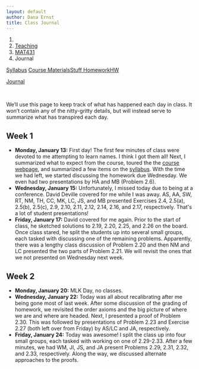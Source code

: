 ```yaml
---
layout: default
author: Dana Ernst
title: Class Journal
---
```


<ol class="breadcrumb">
  <li><a href="/"><i class="fa fa-home"></i></a></li>
  <li><a href="/teaching/">Teaching</a></li>
  <li><a href="/teaching/mat431s20">MAT431</a></li>
  <li class="active">Journal</li>
</ol>

<div class="row">
<div class="col-xs-12">
<div class="btn-group btn-group-justified">
<a class="btn btn-default btn-success" href="{{site.baseurl}}/teaching/mat431s20/syllabus/">Syllabus</a>

<a class="btn btn-default btn-primary" href="{{site.baseurl}}/teaching/mat431s20/materials/">
<span class="hidden-xs">Course Materials</span><span class="visible-xs">Stuff</span>
</a>

<a class="btn btn-default btn-warning" href="{{site.baseurl}}/teaching/mat431s20/homework/">
<span class="hidden-xs">Homework</span><span class="visible-xs">HW</span>
</a>

<a class="btn btn-default btn-info" href="{{site.baseurl}}/teaching/mat431s20/journal/">Journal</a>
</div>
</div>
</div>

<br>

We’ll use this page to keep track of what has happened each day in class. It won’t contain any of the nitty-gritty details, but will instead serve to summarize what has transpired each day.

## Week 1 ##

<ul class="fa-ul">
  <li><i class="fa-li far fa-calendar-check"></i><b>Monday, January 13:</b> First day! The first few minutes of class were devoted to me attempting to learn names. I think I got them all! Next, I summarized what to expect from the course, toured the the <a href="{{site.baseurl}}/teaching/mat431s20/">course webpage</a>, and summarized a few items on the <a href="{{site.baseurl}}/teaching/mat431s20/syllabus/">syllabus</a>. With the time we had left, we started discussing the homework due Wednesday.  We even had two presentations by HA and MB (Problem 2.6).</li>
  <li><i class="fa-li far fa-calendar-check"></i><b>Wednesday, January 15:</b> Unfortunately, I missed today due to being at a conference. David Deville covered for me while I was away. AS, AA, SW, RT, NM, TH, CC, MK, LC, JS, and MB presented Exercises 2.4, 2.5(a), 2.5(b), 2.5(c), 2.9, 2.10, 2.11, 2.12, 2.14, 2.16, and 2.17, respectively.  That's a lot of student presentations!</li>
  <li><i class="fa-li far fa-calendar-check"></i><b>Friday, January 17:</b> David covered for me again.  Prior to the start of class, he sketched solutions to 2.19, 2.20, 2.25, and 2.26 on the board. Once class stared, he split the students up into several small groups, each tasked with discussing one of the remaining problems.  Apparently, there was a lengthy class discussion of Problem 2.20 and then NM and LC presented the two parts of Problem 2.21. We will revisit the ones that we not presented on Wednesday next week.</li>
</ul>

## Week 2 ##

<ul class="fa-ul">
  <li><i class="fa-li far fa-calendar-check"></i><b>Monday, January 20:</b> MLK Day, no classes.</li>
  <li><i class="fa-li far fa-calendar-check"></i><b>Wednesday, January 22:</b> Today was all about recalibrating after me being gone most of last week.  After some discussion of the grading of homework, we revisited the order axioms and the big picture of where we are and where are headed.  Next, I presented a proof of Problem 2.30.  This was followed by presentations of Problem 2.23 and Exercise 2.27 (both left over from Friday) by AS/LC and JA, respectively.</li>
  <li><i class="fa-li far fa-calendar-check"></i><b>Friday, January 24:</b> Today was awesome!  I split the class up into four small groups, each tasked with working on one of 2.29-2.33. After a few minutes, we had WM, JI, JS, and JA present Problems 2.29, 2.31, 2.32, and 2.33, respectively. Along the way, we discussed alternate approaches to the proofs.</li>
</ul>
